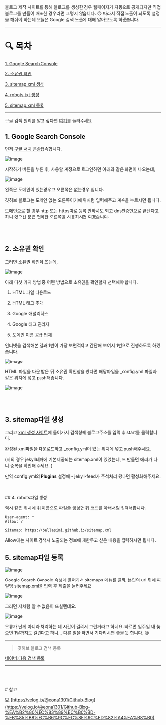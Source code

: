 블로그 제작 사이트를 통해 블로그를 생성한 경우 웹페이지가 자동으로 공개되지만 직접 블로그를 만들어 배포한 경우라면 그렇지 않습니다.
😢 따라서 직접 노출이 되도록 설정을 해줘야 하는데 오늘은 Google 검색 노출에 대해 알아보도록 하겠습니다.


---
# 🔍 목차

[1. Google Search Console](#1-google-search-console)

[2. 소유권 확인](#2-소유권-확인)

[3. sitemap.xml 생성](#3-sitemap파일-생성)

[4. robots.txt 생성](#4-robots파일-생성)

[5. sitemap.xml 등록](#5-sitemap파일-등록)

---

구글 검색 원리를 알고 싶다면 [여기](https://www.google.com/intl/ko/search/howsearchworks/)를 눌러주세요


## 1. Google Search Console

먼저 [구글 서치 콘솔](https://search.google.com/search-console/about)접속합니다.

![image](https://user-images.githubusercontent.com/79133602/140523027-9313c896-77c7-4b45-99b5-eabe1b36f7f0.png)

시작하기 버튼을 누른 후, 사용할 계정으로 로그인하면 아래와 같은 화면이 나오는데,

![image](https://user-images.githubusercontent.com/79133602/140523497-ab22c9a7-c8dd-4d0d-80cf-2bd83859ac2d.png)

왼쪽은 도메인이 있는경우고 오른쪽은 없는경우 입니다.

깃허브 블로그는 도메인 없는 오른쪽이기에 위처럼 입력해주고 계속을 누르시면 됩니다.

도메인으로 할 경우 http 또는 https따로 등록 안하셔도 되고 dns인증만으로 끝난다고 하니 있으신 분은 편리한 오른쪽을 사용하시면
되겠습니다.

<br/>
<br/>

## 2. 소유권 확인


그러면 소유권 확인이 뜨는데,

![image](https://user-images.githubusercontent.com/79133602/140524257-145fc316-a052-4460-8961-ac6af4d5dadb.png)

아래 다섯 가지 방법 중 어떤 방법으로 소유권을 확인할지 선택해야 합니다.

1. HTML 파일 다운로드

2. HTML 태그 추가

3. Google 애널리틱스

4. Google 태그 관리자

5. 도메인 이름 공급 업체

인터넷을 검색해본 결과 1번이 가장 보편적이고 간단해 보여서 1번으로 진행하도록 하겠습니다. 

![image](https://user-images.githubusercontent.com/79133602/140528551-7a8e9962-fded-477a-8869-58f0e1c62f46.png)

HTML 파일을 다운 받은 뒤 소유권 확인창을 봤다면 해당파일을 _config.yml 파일과 같은 위치에 넣고 push해줍니다.

![image](https://user-images.githubusercontent.com/79133602/140525266-88091b5a-fb7a-4964-8ab5-c84d384dbdd5.png)

<br/>
<br/>

## 3. sitemap파일 생성



그리고 [xml 생성 사이트](https://www.xml-sitemaps.com/)에 들어가서 검색창에 블로그주소를 입력 후 start를 클릭합니다. 

완성된 xml파일을 다운로드하고 _config.yml이 있는 위치에 넣고 push해주세요.

(저의 경우 jekyll테마에 기본제공되는 sitemap.xml이 있었는데,
또 만들면 에러가 나니 중복을 확인해 주세요. )

만약 config.yml의 **Plugins** 설정에 - jekyll-feed가 주석처리 됐다면 활성화해주세요.


<br/>
<br/>
## 4. robots파일 생성

역시 같은 위치에 위 이름으로 파일을 생성한 뒤 코드를 아래처럼 입력해줍니다.

```
User-agent: *
Allow: /

Sitemap: https://bellasimi.github.io/sitemap.xml
```

Allow에는 사이트 검색시 노출되는 정보에 제한두고 싶은 내용을 입력하시면 됩니다. 


## 5. sitemap파일 등록

![image](https://user-images.githubusercontent.com/79133602/140528952-9367ff7e-bd3a-4bf5-89c8-f2f2383894cb.png)

Google Search Console 속성에 들어가서 sitemaps 메뉴를 클릭, 본인의 url 뒤에 파일명 sitemap.xml을 입력 후 제출을 눌러주세요

![image](https://user-images.githubusercontent.com/79133602/140529490-d807968a-8a54-4ce8-946f-5cc33b3473e3.png)


그러면 저처럼 알 수 없음이 뜨실텐데요. 

![image](https://user-images.githubusercontent.com/79133602/140529708-98286a31-847c-45d9-a62e-f8c7ed9dc3e2.png)

오류가 난게 아니라 처리하는 데 시간이 걸려서 그런거라고 하네요.
빠르면 일주일 내 늦으면 1달까지도 걸린다고 하니... 다른 일을 하면서 기다리시면 좋을 듯 합니다.  😉 


---

> 깃허브 블로그 검색 등록

[네이버,다음 검색 등록](https://bellasimi.github.io/%EB%84%A4%EC%9D%B4%EB%B2%84,%EB%8B%A4%EC%9D%8C-%EA%B2%80%EC%83%89-%EB%93%B1%EB%A1%9D/)

---


<br/>
<br/>
<br/>
# 참고


💻 [https://velog.io/@eona1301/Github-Blog](https://velog.io/@eona1301/Github-Blog-%EA%B2%80%EC%83%89%EC%B0%BD-%EB%85%B8%EC%B6%9C%EC%8B%9C%ED%82%A4%EA%B8%B0)





